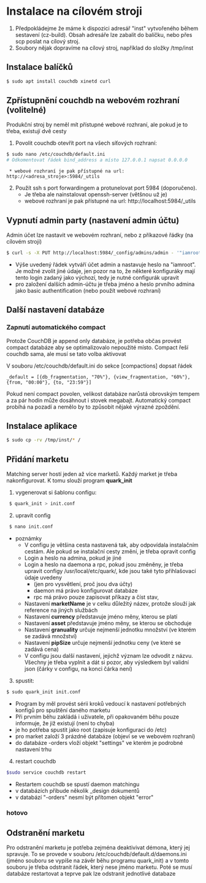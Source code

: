 # Instalace na cílovém stroji 

 1. Předpokládejme že máme k dispozici adresář "inst" vytvořeného během sestavení (cz-build). Obsah adresáře lze zabalit do balíčku, nebo přes scp poslat na cílový stroj.
 2. Soubory nějak dopravíme na cílový stroj, například do složky /tmp/inst
 
## Instalace balíčků

```bash
$ sudo apt install couchdb xinetd curl
```

## Zpřístupnění couchdb na webovém rozhraní (volitelné)

Produkční stroj by neměl mít přístupné webové rozhraní, ale pokud je to třeba, existují dvě cesty
 1. Povolit couchdb otevřít port na všech síťových rozhraní: 
  ```bash
  $ sudo nano /etc/couchdb/default.ini
  # Odkomentovat řádek bind_address a místo 127.0.0.1 napsat 0.0.0.0
```
     * webové rozhraní je pak přístupné na url: http://<adresa_stroje>:5984/_utils

 2. Použít ssh s port forwardingem a protunelovat port 5984 (doporučeno). 
     * Je třeba ale nainstalovat openssh-server (většnou už je)
     * webové rozhraní je pak přístupné na url: http://localhost:5984/_utils
     
## Vypnutí admin party (nastavení admin účtu)

Admin účet lze nastavit ve webovém rozhraní, nebo z příkazové řádky (na cílovém stroji)

```bash
$ curl -s -X PUT http://localhost:5984/_config/admins/admin - '"iamroot"'
```
 * Výše uvedený řádek vytváří účet admin a nastavuje heslo na "iamroot". Je možné zvolit jiné údaje, jen pozor na to, že některé konfiguráky mají tento login zadaný jako výchozí, tedy je nutné configurák upravit
 * pro založení dalších admin-účtu je třeba jméno a heslo prvního admina jako basic authentification (nebo použít webové rozhraní)
 
## Další nastavení databáze

### Zapnutí automatického compact

Protože CouchDB je append only databáze, je potřeba občas provést compact databáze aby se optimalizovalo nepoužité místo. Compact řeší couchdb sama, ale musí se tato volba aktivovat

V souboru /etc/couchdb/default.ini do sekce [compactions] dopsat řádek

```
_default = [{db_fragmentation, "70%"}, {view_fragmentation, "60%"}, {from, "00:00"}, {to, "23:59"}]
```
Pokud není compact povolen, velikost databáze narůstá obrovským tempem a za pár hodin může dosáhnout i stovek megabajt. Automatický compact probíhá na pozadí a nemělo by to způsobit nějaké výrazné zpoždění.
 
## Instalace aplikace

```bash
$ sudo cp -rv /tmp/inst/* /
```

## Přidání marketu

Matching server hostí jeden až více marketů. Každý market je třeba nakonfigurovat. K tomu slouží program **quark_init**

  1. vygenerovat si šablonu configu: 
 
  ```bash
   $ quark_init > init.conf
```
  
  2. upravit config
  
  ```bash
   $ nano init.conf
```

  * poznámky
      * V configu je většina cesta nastavená tak, aby odpovídala instalačním cestám. Ale pokud se instalační cesty změní, je třeba opravit config
      * Login a heslo na admina, pokud je jiné
      * Login a heslo na daemona a rpc, pokud jsou změněny, je třeba upravit configy /usr/local/etc/quark/, kde jsou také tyto přihlašovací údaje uvedeny
         * (jen pro vysvětlení, proč jsou dva účty)
         * daemon má právo konfigurovat databáze
         * rpc má právo pouze zapisovat příkazy a číst stav,
      * Nastavení **marketName** je v celku důležitý název, protože slouží jak reference na jiných službách
      * Nastavení **currency** představuje jméno měny, kterou se platí
      * Nastavení **asset** představuje jméno měny, se kterou se obchoduje
      * Nastavení **granuality** určuje nejmenší jednotku množství (ve kterém se zadává množství)
      * Nastavení **pipSize** určuje nejmenší jednotku ceny (ve které se zadává cena)
      * V configu jsou další nastavení, jejichž význam lze odvodit z názvu. Všechny je třeba vyplnit a dát si pozor, aby výsledkem byl validní json (čárky v configu, na konci čárka není)
      
   3. spustit:
   
   ```bash
   $ sudo quark_init init.conf
```

   * Program by měl provést sérii kroků vedoucí k nastavení potřebných konfigů pro spuštění daného marketu
   * Při prvním běhu zakládá i uživatele, při opakovaném běhu pouze informuje, že již existují (není to chyba)
   * je ho potřeba spustit jako root (zapisuje konfiguraci do /etc)
   * pro market založí 3 prázdné databáze (objeví se ve webovém rozhraní)
   * do databáze -orders vloží objekt "settings" ve kterém je podrobné nastavení trhu
   
   4. restart couchdb
   
   ```bash
   $sudo service couchdb restart
```
  
   * Restartem couchdb se spustí daemon matchingu
   * v databázích přibude několik _design dokumentů
   * v databází "-orders" nesmí být přítomen objekt "error"
   
### hotovo

## Odstranění marketu

  Pro odstranění marketu je potřeba zejména deaktivivat démona, který jej spravuje. To se provede v souboru /etc/couchdb/default.d/daemons.ini (jméno souboru se vypíše na závěr běhu programu quark_init) a v tomto souboru je třeba odstranit řádek, který nese jméno marketu. Poté se musí databáze restartovat a teprve pak lze odstranit jednotlivé databaze
  
  

